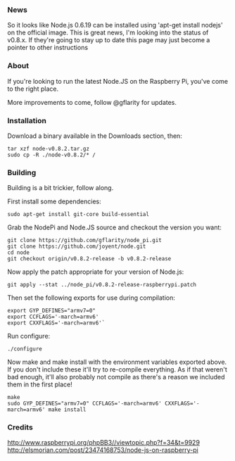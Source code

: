 ### News

So it looks like Node.js 0.6.19 can be installed using 'apt-get install nodejs' on the official image. This is great news, I'm looking into the status of v0.8.x. If they're going to stay up to date this page may just become a pointer to other instructions


### About

If you're looking to run the latest Node.JS on the Raspberry Pi, you've come to the right place.  

More improvements to come, follow @gflarity for updates.

### Installation

Download a binary available in the Downloads section, then:

```
tar xzf node-v0.8.2.tar.gz
sudo cp -R ./node-v0.8.2/* /
```

### Building 

Building is a bit trickier, follow along.

First install some dependencies:

```
sudo apt-get install git-core build-essential
```


Grab the NodePi and Node.JS source and checkout the version you want:


```
git clone https://github.com/gflarity/node_pi.git
git clone https://github.com/joyent/node.git
cd node
git checkout origin/v0.8.2-release -b v0.8.2-release
```


Now apply the patch appropriate for your version of Node.js:

```
git apply --stat ../node_pi/v0.8.2-release-raspberrypi.patch
```

Then set the following exports for use during compilation:

```
export GYP_DEFINES="armv7=0"
export CCFLAGS='-march=armv6'
export CXXFLAGS='-march=armv6'`
```

Run configure:

```
./configure 
```

Now make and make install with the environment variables exported above. If you don't include these it'll try to re-compile everything. As if that weren't bad enough, it'll also probably not compile as there's a reason we included them in the first place!


```
make
sudo GYP_DEFINES="armv7=0" CCFLAGS='-march=armv6' CXXFLAGS='-march=armv6' make install
```

### Credits

http://www.raspberrypi.org/phpBB3//viewtopic.php?f=34&t=9929
http://elsmorian.com/post/23474168753/node-js-on-raspberry-pi
